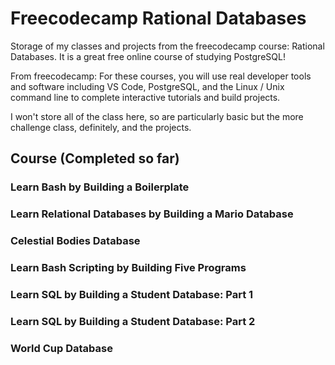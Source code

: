 # Freecodecamp Rational Databases

Storage of my classes and projects from the freecodecamp course: Rational Databases. It is a great free online course of studying PostgreSQL! 

From freecodecamp:
For these courses, you will use real developer tools and software including VS Code, PostgreSQL, and the Linux / Unix command line to complete interactive tutorials and build projects.

I won't store all of the class here, so are particularly basic but the more challenge class, definitely, and the projects.

## Course (Completed so far)
### Learn Bash by Building a Boilerplate
### Learn Relational Databases by Building a Mario Database
### Celestial Bodies Database
### Learn Bash Scripting by Building Five Programs
### Learn SQL by Building a Student Database: Part 1
### Learn SQL by Building a Student Database: Part 2
### World Cup Database
